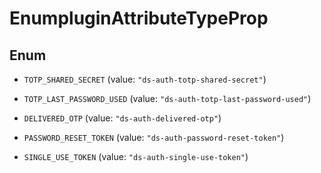 

# EnumpluginAttributeTypeProp

## Enum


* `TOTP_SHARED_SECRET` (value: `"ds-auth-totp-shared-secret"`)

* `TOTP_LAST_PASSWORD_USED` (value: `"ds-auth-totp-last-password-used"`)

* `DELIVERED_OTP` (value: `"ds-auth-delivered-otp"`)

* `PASSWORD_RESET_TOKEN` (value: `"ds-auth-password-reset-token"`)

* `SINGLE_USE_TOKEN` (value: `"ds-auth-single-use-token"`)



